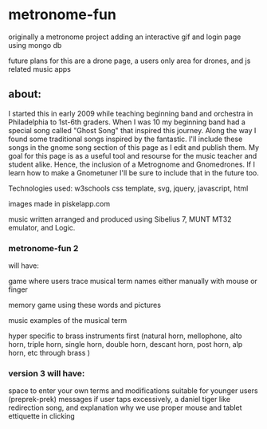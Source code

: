 # metronome-fun
originally a metronome project
adding an interactive gif and login page using mongo db

future plans for this are a drone page, a users only area for drones, and js related music apps

## about: 
I started this in early 2009 while teaching beginning band and orchestra in Philadelphia to 1st-6th graders.  When I was 10 my beginning band had a special song called "Ghost Song" that inspired this journey.  Along the way I found some traditional songs inspired by the fantastic.  I'll include these songs in the gnome song section of this page as I edit and publish them.  My goal for this page is as a useful tool and resourse for the music teacher and student alike.  Hence, the inclusion of a Metrognome and Gnomedrones.  If I learn how to make a Gnometuner I'll be sure to include that in the future too. 


Technologies used:
 w3schools css template, svg, jquery, javascript, html
 
 images made in piskelapp.com
 
 music written arranged and produced using Sibelius 7, MUNT MT32 emulator, and Logic.







### metronome-fun 2 
will have:

game where users trace musical term names either manually with mouse or finger 

memory game using these words and pictures

music examples of the musical term

hyper specific to brass instruments first (natural horn, mellophone, alto horn, triple horn, single horn, double horn, descant horn, post horn, alp horn, etc through brass )


### version 3 will have:
space to enter your own terms
and modifications suitable for younger users (preprek-prek)
messages if user taps excessively, a daniel tiger like redirection song, and explanation why we use proper mouse and tablet ettiquette in clicking
